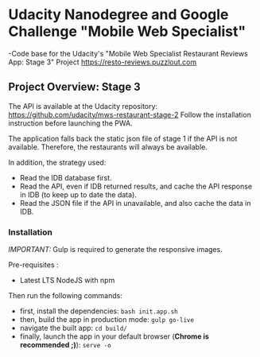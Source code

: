 # Udacity Nanodegree and Google Challenge "Mobile Web Specialist"

-Code base for the Udacity's "Mobile Web Specialist Restaurant Reviews App: Stage 3" Project https://resto-reviews.puzzlout.com

## Project Overview: Stage 3

The API is available at the Udacity repository: https://github.com/udacity/mws-restaurant-stage-2
Follow the installation instruction before launching the PWA.

The application falls back the static json file of stage 1 if the API is not available. Therefore, the restaurants will always be available.

In addition, the strategy used:

* Read the IDB database first.
* Read the API, even if IDB returned results, and cache the API response in IDB (to keep up to date the data).
* Read the JSON file if the API in unavailable, and also cache the data in IDB.

### Installation

_IMPORTANT:_ Gulp is required to generate the responsive images.

Pre-requisites :

* Latest LTS NodeJS with npm

Then run the following commands:

* first, install the dependencies: `bash init.app.sh`
* then, build the app in production mode: `gulp go-live`
* navigate the built app: `cd build/`
* finally, launch the app in your default browser (**Chrome is recommended ;)**): `serve -o`
